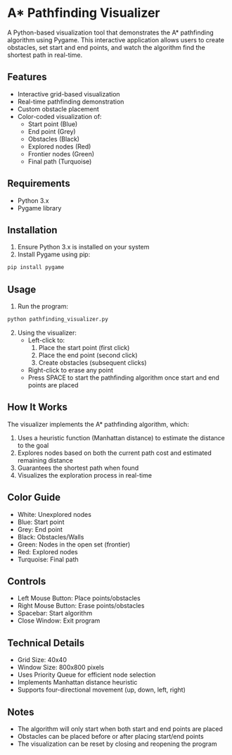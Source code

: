 # A* Pathfinding Visualizer

A Python-based visualization tool that demonstrates the A* pathfinding algorithm using Pygame. This interactive application allows users to create obstacles, set start and end points, and watch the algorithm find the shortest path in real-time.

## Features

- Interactive grid-based visualization
- Real-time pathfinding demonstration
- Custom obstacle placement
- Color-coded visualization of:
  - Start point (Blue)
  - End point (Grey)
  - Obstacles (Black)
  - Explored nodes (Red)
  - Frontier nodes (Green)
  - Final path (Turquoise)

## Requirements

- Python 3.x
- Pygame library

## Installation

1. Ensure Python 3.x is installed on your system
2. Install Pygame using pip:
```bash
pip install pygame
```

## Usage

1. Run the program:
```bash
python pathfinding_visualizer.py
```

2. Using the visualizer:
   - Left-click to:
     1. Place the start point (first click)
     2. Place the end point (second click)
     3. Create obstacles (subsequent clicks)
   - Right-click to erase any point
   - Press SPACE to start the pathfinding algorithm once start and end points are placed

## How It Works

The visualizer implements the A* pathfinding algorithm, which:
1. Uses a heuristic function (Manhattan distance) to estimate the distance to the goal
2. Explores nodes based on both the current path cost and estimated remaining distance
3. Guarantees the shortest path when found
4. Visualizes the exploration process in real-time

## Color Guide

- White: Unexplored nodes
- Blue: Start point
- Grey: End point
- Black: Obstacles/Walls
- Green: Nodes in the open set (frontier)
- Red: Explored nodes
- Turquoise: Final path

## Controls

- Left Mouse Button: Place points/obstacles
- Right Mouse Button: Erase points/obstacles
- Spacebar: Start algorithm
- Close Window: Exit program

## Technical Details

- Grid Size: 40x40
- Window Size: 800x800 pixels
- Uses Priority Queue for efficient node selection
- Implements Manhattan distance heuristic
- Supports four-directional movement (up, down, left, right)

## Notes

- The algorithm will only start when both start and end points are placed
- Obstacles can be placed before or after placing start/end points
- The visualization can be reset by closing and reopening the program
